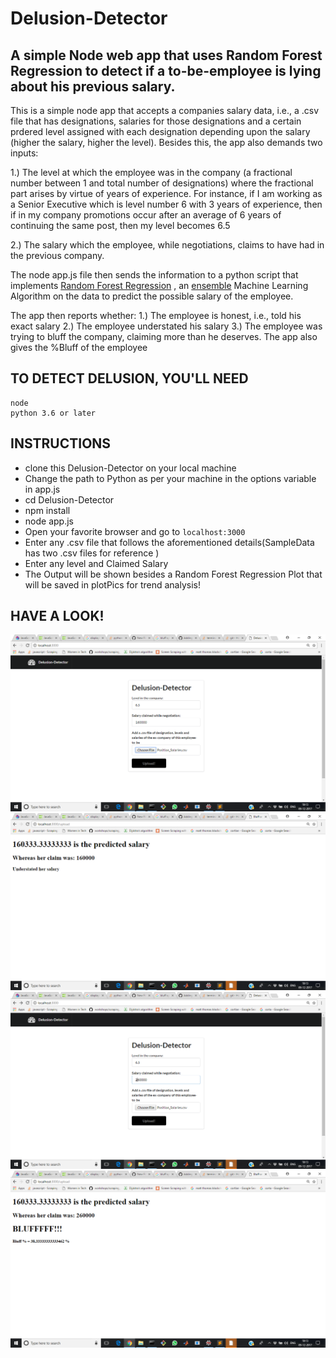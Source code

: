 # Delusion-Detector
## A simple Node web app that uses Random Forest Regression to detect if a to-be-employee is lying about his previous salary.


This is a simple node app that accepts a companies salary data, i.e., a .csv file that has designations, salaries for those designations and a certain prdered level assigned with each designation depending upon the salary (higher the salary, higher the level).
Besides this, the app also demands two  inputs:

1.) The level at which the employee was in the company (a fractional number between 1 and total number of designations) where the fractional part arises by virtue of years of experience. For instance, if I am working as a Senior Executive which is level number 6 with 3 years of experience, then if in my company promotions occur after an average of 6 years of continuing the same post, then my level becomes 6.5 

2.) The salary which the employee, while negotiations, claims  to have had in the previous company.

The node app.js file then sends the information to a python script that implements [Random Forest Regression](https://en.wikipedia.org/wiki/Random_forest) , an [ensemble](https://en.wikipedia.org/wiki/Ensemble_learning) Machine Learning Algorithm on the data to predict the possible salary of the employee.

The app then reports whether:
1.) The employee is honest, i.e., told his exact salary
2.) The employee understated his salary
3.) The employee was trying to bluff the company, claiming more than he deserves. The app also gives the %Bluff of the employee

## TO DETECT DELUSION, YOU'LL NEED
```
node
python 3.6 or later
```

## INSTRUCTIONS

- clone this Delusion-Detector on your local machine
- Change the path to Python as per your machine in the options variable in app.js
- cd Delusion-Detector
- npm install
- node app.js
- Open your favorite browser and go to ```localhost:3000```
- Enter any .csv file that follows the aforementioned details(SampleData has two .csv files for reference )
- Enter any level and Claimed Salary
- The Output will be shown besides a Random Forest Regression Plot that will be saved in plotPics for trend analysis!

## HAVE A LOOK!

![Alt text](/readMeSS/pic1.png?raw=true "App looks like:")
![Alt text](/readMeSS/pic2.png?raw=true "App looks like:")
![Alt text](/readMeSS/pic3.png?raw=true "App looks like:")
![Alt text](/readMeSS/pic4.png?raw=true "App looks like:")


